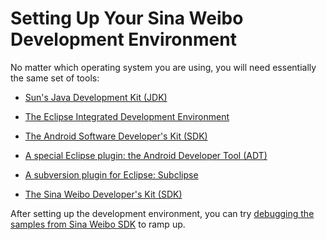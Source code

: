 # Setting Up Your Sina Weibo Development Environment #

No matter which operating system you are using, you will need essentially the same set of tools:

  * [Sun's Java Development Kit (JDK)](JDK.md)

  * [The Eclipse Integrated Development Environment](Eclipse.md)

  * [The Android Software Developer's Kit (SDK)](AndroidSDK.md)

  * [A special Eclipse plugin: the Android Developer Tool (ADT)](ADT.md)

  * [A subversion plugin for Eclipse: Subclipse](Subclipse.md)

  * [The Sina Weibo Developer's Kit (SDK)](SinaWeiboSDK.md)

After setting up the development environment, you can try [debugging the samples from Sina Weibo SDK](DebugSamples.md) to ramp up.